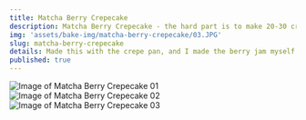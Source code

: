 ```yaml
---
title: Matcha Berry Crepecake
description: Matcha Berry Crepecake - the hard part is to make 20-30 crepes.. (That's why this one looks so 'short')
img: 'assets/bake-img/matcha-berry-crepecake/03.JPG'
slug: matcha-berry-crepecake
details: Made this with the crepe pan, and I made the berry jam myself! The jam taste great!
published: true
---
```


![Image of Matcha Berry Crepecake 01](assets/bake-img/matcha-berry-crepecake/01.JPG) 
![Image of Matcha Berry Crepecake 02](assets/bake-img/matcha-berry-crepecake/02.JPG) 
![Image of Matcha Berry Crepecake 03](assets/bake-img/matcha-berry-crepecake/03.JPG) 